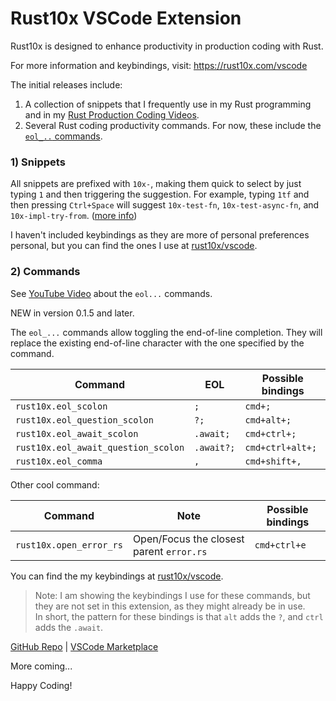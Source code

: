 # Rust10x VSCode Extension

Rust10x is designed to enhance productivity in production coding with Rust.

For more information and keybindings, visit: https://rust10x.com/vscode

The initial releases include:
1) A collection of snippets that I frequently use in my Rust programming and in my [Rust Production Coding Videos](https://youtube.com/jeremychone).
2) Several Rust coding productivity commands. For now, these include the [`eol_..` commands](#2-commands).

### 1) Snippets

All snippets are prefixed with `10x-`, making them quick to select by just typing `1` and then triggering the suggestion. For example, typing `1tf` and then pressing `Ctrl+Space` will suggest `10x-test-fn`, `10x-test-async-fn`, and `10x-impl-try-from`. ([more info](https://rust10x.com/vscode))

I haven't included keybindings as they are more of personal preferences personal, but you can find the ones I use at [rust10x/vscode](https://rust10x.com/vscode).

### 2) Commands

See [YouTube Video](https://www.youtube.com/watch?v=Ek9_WtxCNjw&list=PL7r-PXl6ZPcCIOFaL7nVHXZvBmHNhrh_Q) about the `eol...` commands. 

NEW in version 0.1.5 and later.

The `eol_...` commands allow toggling the end-of-line completion. They will replace the existing end-of-line character with the one specified by the command.

| Command                             | EOL        | Possible bindings |
|-------------------------------------|------------|-------------------|
| `rust10x.eol_scolon`                | `;`        | `cmd+;`           |
| `rust10x.eol_question_scolon`       | `?;`       | `cmd+alt+;`       |
| `rust10x.eol_await_scolon`          | `.await;`  | `cmd+ctrl+;`      |
| `rust10x.eol_await_question_scolon` | `.await?;` | `cmd+ctrl+alt+;`  |
| `rust10x.eol_comma`                 | `,`        | `cmd+shift+,`     |


Other cool command: 

| Command                 | Note                                     | Possible bindings |
|-------------------------|------------------------------------------|-------------------|
| `rust10x.open_error_rs` | Open/Focus the closest parent `error.rs` | `cmd+ctrl+e`      |

You can find the my keybindings at [rust10x/vscode](https://rust10x.com/vscode).


> Note: I am showing the keybindings I use for these commands, but they are not set in this extension, as they might already be in use.
> <br />In short, the pattern for these bindings is that `alt` adds the `?`, and `ctrl` adds the `.await`.



[GitHub Repo](https://github.com/rust10x/rust10x-vscode) | [VSCode Marketplace](https://marketplace.visualstudio.com/items?itemName=rust10x.rust10x)

More coming...

Happy Coding!